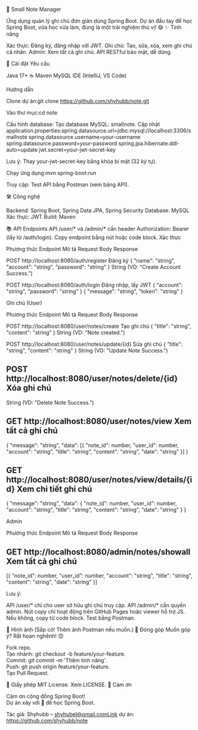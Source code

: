 📝 Small Note Manager
 
Ứng dụng quản lý ghi chú đơn giản dùng Spring Boot. Dự án đầu tay để học Spring Boot, vừa học vừa làm, đúng là một trải nghiệm thú vị! 😄
✨ Tính năng

Xác thực: Đăng ký, đăng nhập với JWT.
Ghi chú: Tạo, sửa, xóa, xem ghi chú cá nhân.
Admin: Xem tất cả ghi chú.
API RESTful bảo mật, dễ dùng.

🚀 Cài đặt
Yêu cầu

Java 17+ ☕
Maven
MySQL
IDE (IntelliJ, VS Code)

Hướng dẫn

Clone dự án:git clone https://github.com/shyhubb/note.git


Vào thư mục:cd note


Cấu hình database:
Tạo database MySQL: smallnote.
Cập nhật application.properties:spring.datasource.url=jdbc:mysql://localhost:3306/smallnote
spring.datasource.username=your-username
spring.datasource.password=your-password
spring.jpa.hibernate.ddl-auto=update
jwt.secret=your-jwt-secret-key



Lưu ý: Thay your-jwt-secret-key bằng khóa bí mật (32 ký tự).

Chạy ứng dụng:mvn spring-boot:run


Truy cập: Test API bằng Postman (xem bảng API).

🛠️ Công nghệ

Backend: Spring Boot, Spring Data JPA, Spring Security
Database: MySQL
Xác thực: JWT
Build: Maven

📚 API Endpoints
API /user/* và /admin/* cần header Authorization: Bearer <token> (lấy từ /auth/login). Copy endpoint bằng nút hoặc code block.
Xác thực



Phương thức
Endpoint
Mô tả
Request Body
Response



POST
http://localhost:8080/auth/register
Đăng ký
{ "name": "string", "account": "string", "password": "string" }
String (VD: "Create Account Success.")


POST
http://localhost:8080/auth/login
Đăng nhập, lấy JWT
{ "account": "string", "password": "string" }
{ "message": "string", "token": "string" }


Ghi chú (User)



Phương thức
Endpoint
Mô tả
Request Body
Response



POST
http://localhost:8080/user/notes/create
Tạo ghi chú
{ "title": "string", "content": "string" }
String (VD: "Note created.")


POST
http://localhost:8080/user/notes/update/{id}
Sửa ghi chú
{ "title": "string", "content": "string" }
String (VD: "Update Note Success.")


POST
http://localhost:8080/user/notes/delete/{id}
Xóa ghi chú
-
String (VD: "Delete Note Success.")


GET
http://localhost:8080/user/notes/view
Xem tất cả ghi chú
-
{ "message": "string", "data": [{ "note_id": number, "user_id": number, "account": "string", "title": "string", "content": "string", "date": "string" }] }


GET
http://localhost:8080/user/notes/view/details/{id}
Xem chi tiết ghi chú
-
{ "message": "string", "data": { "note_id": number, "user_id": number, "account": "string", "title": "string", "content": "string", "date": "string" } }


Admin



Phương thức
Endpoint
Mô tả
Request Body
Response



GET
http://localhost:8080/admin/notes/showall
Xem tất cả ghi chú
-
[{ "note_id": number, "user_id": number, "account": "string", "title": "string", "content": "string", "date": "string" }]


Lưu ý: 

API /user/* chỉ cho user sở hữu ghi chú truy cập.
API /admin/* cần quyền admin.
Nút copy chỉ hoạt động trên GitHub Pages hoặc viewer hỗ trợ JS. Nếu không, copy từ code block.
Test bằng Postman.

📸 Hình ảnh
(Sắp có! Thêm ảnh Postman nếu muốn.)
🤝 Đóng góp
Muốn góp ý? Rất hoan nghênh! 😊  

Fork repo.  
Tạo nhánh: git checkout -b feature/your-feature.  
Commit: git commit -m 'Thêm tính năng'.  
Push: git push origin feature/your-feature.  
Tạo Pull Request.

📜 Giấy phép
MIT License. Xem LICENSE.
🙌 Cảm ơn

Cảm ơn cộng đồng Spring Boot!  
Dự án xây với 💖 để học Spring Boot.


Tác giả: Shyhubb – shyhubel@gmail.comLink dự án: https://github.com/shyhubb/note
